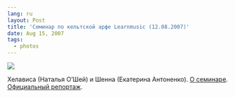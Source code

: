 ```yaml
---
lang: ru
layout: Post
title: 'Семинар по кельтской арфе Learnmusic (12.08.2007)'
date: Aug 15, 2007
tags:
  - photos
---
```


![](/images/blog/Sapegin-Artem-20D-2007-08-12-419-1985.jpg)

Хелависа (Наталья О’Шей) и Шенна (Екатерина Антоненко). [О семинаре](http://learnmusic.ru/_seminar_503 "Кельтская арфа. Возможности ладовой арфы как солирующего и аккомпанирующего инструмента. Использование арфы в современной музыке"). [Официальный репортаж](http://learnmusic.ru/_rep503).

